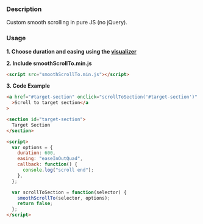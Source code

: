 ### Description

Custom smooth scrolling in pure JS (no jQuery).

### Usage

**1. Choose duration and easing using the [visualizer](https://dimslaev.github.io/smooth-scroll-to/demo)**

**2. Include smoothScrollTo.min.js**

```html
<script src="smoothScrollTo.min.js"></script>
```

**3. Code Example**

```html
<a href="#target-section" onclick="scrollToSection('#target-section')"
  >Scroll to target section</a
>

<section id="target-section">
  Target Section
</section>

<script>
  var options = {
    duration: 600,
    easing: "easeInOutQuad",
    callback: function() {
      console.log("scroll end");
    },
  };

  var scrollToSection = function(selector) {
    smoothScrollTo(selector, options);
    return false;
  };
</script>
```
